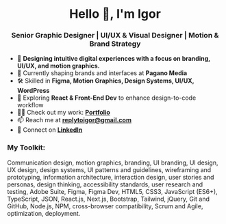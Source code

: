 <h1 align="center">Hello 👋, I'm Igor</h1>
<h3 align="center">Senior Graphic Designer | UI/UX & Visual Designer | Motion & Brand Strategy</h3>

- 🎨 **Designing intuitive digital experiences with a focus on branding, UI/UX, and motion graphics.**  
- 🔭 Currently shaping brands and interfaces at **Pagano Media**  
- 🛠️ Skilled in **Figma, Motion Graphics, Design Systems, UI/UX, WordPress**  
- 🌱 Exploring **React & Front-End Dev** to enhance design-to-code workflow  
- 👨‍💻 Check out my work: [**Portfolio**](https://igordinuzzi.com/)  
- 📫 Reach me at **replytoigor@gmail.com**  
- 📄 Connect on [**LinkedIn**](https://www.linkedin.com/in/igor-dinuzzi-von-ach-100286ab/)  

<h3 align="left">My Toolkit:</h3>
<p align="left">
Communication design, motion graphics, branding, UI branding, UI design, UX design, design systems, UI patterns and guidelines, wireframing and prototyping, information architecture, interaction design, user stories and personas, design thinking, accessibility standards, user research and testing, Adobe Suite, Figma, Figma Dev, HTML5, CSS3, JavaScript (ES6+), TypeScript, JSON, React.js, Next.js, Bootstrap, Tailwind, jQuery, Git and GitHub, Node.js, NPM, cross-browser compatibility, Scrum and Agile, optimization, deployment.
</p>
